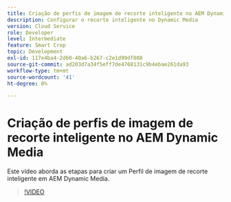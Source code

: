 ```yaml
---
title: Criação de perfis de imagem de recorte inteligente no AEM Dynamic Media
description: Configurar o recorte inteligente no Dynamic Media
version: Cloud Service
role: Developer
level: Intermediate
feature: Smart Crop
topic: Development
exl-id: 117e4ba4-2d60-40a6-b267-c2e1d99df808
source-git-commit: ad203d7a34f5eff7de4768131c9b4ebae261da93
workflow-type: tm+mt
source-wordcount: '41'
ht-degree: 0%

---
```


# Criação de perfis de imagem de recorte inteligente no AEM Dynamic Media

Este vídeo aborda as etapas para criar um Perfil de imagem de recorte inteligente em AEM Dynamic Media.

>[!VIDEO](https://video.tv.adobe.com/v/335460?quality=9&learn=on)

